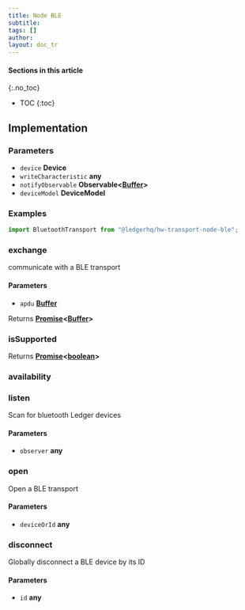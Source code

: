 ```yaml
---
title: Node BLE
subtitle:
tags: []
author:
layout: doc_tr
---
```


#### Sections in this article
{:.no_toc}
* TOC
{:toc}

## Implementation

### Parameters

-   `device` **Device**
-   `writeCharacteristic` **any**
-   `notifyObservable` **Observable&lt;[Buffer](https://nodejs.org/api/buffer.html)>**
-   `deviceModel` **DeviceModel**

### Examples

```js
import BluetoothTransport from "@ledgerhq/hw-transport-node-ble";
```

### exchange

communicate with a BLE transport

#### Parameters

-   `apdu` **[Buffer](https://nodejs.org/api/buffer.html)**

Returns **[Promise](https://developer.mozilla.org/docs/Web/JavaScript/Reference/Global_Objects/Promise)&lt;[Buffer](https://nodejs.org/api/buffer.html)>**

### isSupported

Returns **[Promise](https://developer.mozilla.org/docs/Web/JavaScript/Reference/Global_Objects/Promise)&lt;[boolean](https://developer.mozilla.org/docs/Web/JavaScript/Reference/Global_Objects/Boolean)>**

### availability

### listen

Scan for bluetooth Ledger devices

#### Parameters

-   `observer` **any**

### open

Open a BLE transport

#### Parameters

-   `deviceOrId` **any**

### disconnect

Globally disconnect a BLE device by its ID

#### Parameters

-   `id` **any**
